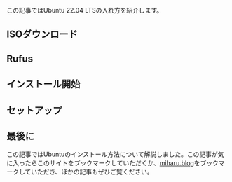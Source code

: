 この記事ではUbuntu 22.04 LTSの入れ方を紹介します。

## ISOダウンロード

## Rufus

## インストール開始



## セットアップ

## 最後に
この記事ではUbuntuのインストール方法について解説しました。この記事が気に入ったらこのサイトをブックマークしていただくか、[miharu.blog](https://miharu.blog)をブックマークしていただき、ほかの記事もぜひご覧ください。
